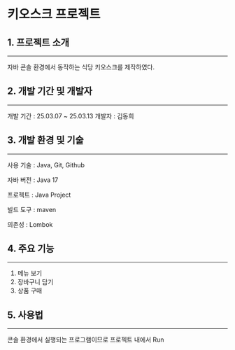 # 키오스크 프로젝트

## 1. 프로젝트 소개

---

자바 콘솔 환경에서 동작하는 식당 키오스크를 제작하였다.

## 2. 개발 기간 및 개발자

---
개발 기간 : 25.03.07 ~ 25.03.13
개발자 : 김동희

## 3. 개발 환경 및 기술

---

사용 기술 : Java, Git, Github

자바 버전 : Java 17

프로젝트 : Java Project

빌드 도구 : maven

의존성 : Lombok

## 4. 주요 기능

---

1. 메뉴 보기
2. 장바구니 담기
3. 상품 구매

## 5. 사용법

---

콘솔 환경에서 실행되는 프로그램이므로 프로젝트 내에서 Run





